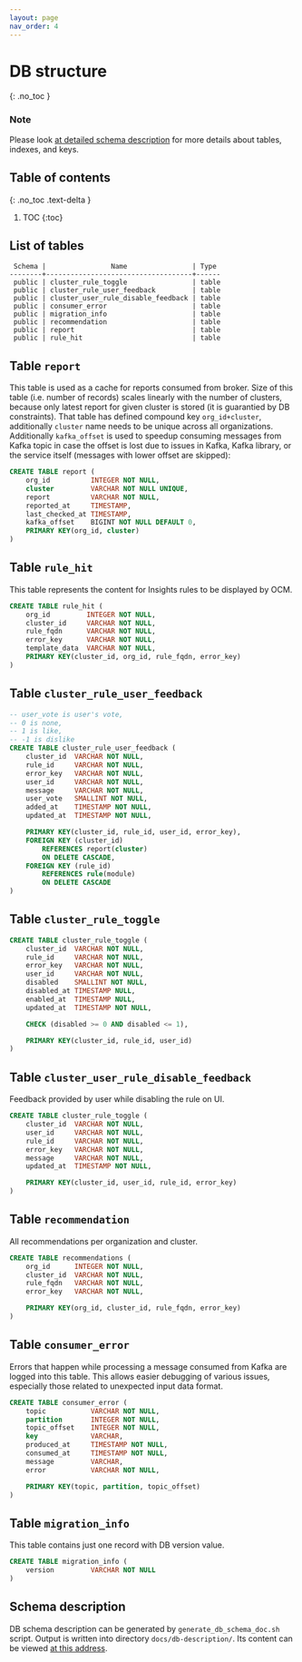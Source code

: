 ```yaml
---
layout: page
nav_order: 4
---
```

# DB structure
{: .no_toc }

### Note

Please look [at detailed schema
description](https://redhatinsights.github.io/insights-results-aggregator/db-description/)
for more details about tables, indexes, and keys.

## Table of contents
{: .no_toc .text-delta }

1. TOC
{:toc}

## List of tables

```
 Schema |                Name                | Type 
--------+------------------------------------+------
 public | cluster_rule_toggle                | table
 public | cluster_rule_user_feedback         | table
 public | cluster_user_rule_disable_feedback | table
 public | consumer_error                     | table
 public | migration_info                     | table
 public | recommendation                     | table
 public | report                             | table
 public | rule_hit                           | table
```

## Table `report`

This table is used as a cache for reports consumed from broker. Size of this
table (i.e. number of records) scales linearly with the number of clusters,
because only latest report for given cluster is stored (it is guarantied by DB
constraints). That table has defined compound key `org_id+cluster`,
additionally `cluster` name needs to be unique across all organizations.
Additionally `kafka_offset` is used to speedup consuming messages from Kafka
topic in case the offset is lost due to issues in Kafka, Kafka library, or
the service itself (messages with lower offset are skipped):

```sql
CREATE TABLE report (
    org_id          INTEGER NOT NULL,
    cluster         VARCHAR NOT NULL UNIQUE,
    report          VARCHAR NOT NULL,
    reported_at     TIMESTAMP,
    last_checked_at TIMESTAMP,
    kafka_offset    BIGINT NOT NULL DEFAULT 0,
    PRIMARY KEY(org_id, cluster)
)
```

## Table `rule_hit`

This table represents the content for Insights rules to be displayed by OCM.

```sql
CREATE TABLE rule_hit (
    org_id         INTEGER NOT NULL,
    cluster_id     VARCHAR NOT NULL,
    rule_fqdn      VARCHAR NOT NULL,
    error_key      VARCHAR NOT NULL,
    template_data  VARCHAR NOT NULL,
    PRIMARY KEY(cluster_id, org_id, rule_fqdn, error_key)
)
```

## Table `cluster_rule_user_feedback`

```sql
-- user_vote is user's vote,
-- 0 is none,
-- 1 is like,
-- -1 is dislike
CREATE TABLE cluster_rule_user_feedback (
    cluster_id  VARCHAR NOT NULL,
    rule_id     VARCHAR NOT NULL,
    error_key   VARCHAR NOT NULL,
    user_id     VARCHAR NOT NULL,
    message     VARCHAR NOT NULL,
    user_vote   SMALLINT NOT NULL,
    added_at    TIMESTAMP NOT NULL,
    updated_at  TIMESTAMP NOT NULL,

    PRIMARY KEY(cluster_id, rule_id, user_id, error_key),
    FOREIGN KEY (cluster_id)
        REFERENCES report(cluster)
        ON DELETE CASCADE,
    FOREIGN KEY (rule_id)
        REFERENCES rule(module)
        ON DELETE CASCADE
)
```

## Table `cluster_rule_toggle`

```sql
CREATE TABLE cluster_rule_toggle (
    cluster_id  VARCHAR NOT NULL,
    rule_id     VARCHAR NOT NULL,
    error_key   VARCHAR NOT NULL,
    user_id     VARCHAR NOT NULL,
    disabled    SMALLINT NOT NULL,
    disabled_at TIMESTAMP NULL,
    enabled_at  TIMESTAMP NULL,
    updated_at  TIMESTAMP NOT NULL,

    CHECK (disabled >= 0 AND disabled <= 1),

    PRIMARY KEY(cluster_id, rule_id, user_id)
)
```

## Table `cluster_user_rule_disable_feedback`

Feedback provided by user while disabling the rule on UI.

```sql
CREATE TABLE cluster_rule_toggle (
    cluster_id  VARCHAR NOT NULL,
    user_id     VARCHAR NOT NULL,
    rule_id     VARCHAR NOT NULL,
    error_key   VARCHAR NOT NULL,
    message     VARCHAR NOT NULL,
    updated_at  TIMESTAMP NOT NULL,

    PRIMARY KEY(cluster_id, user_id, rule_id, error_key)
)
```

## Table `recommendation`

All recommendations per organization and cluster.

```sql
CREATE TABLE recommendations (
    org_id      INTEGER NOT NULL,
    cluster_id  VARCHAR NOT NULL,
    rule_fqdn   VARCHAR NOT NULL,
    error_key   VARCHAR NOT NULL,

    PRIMARY KEY(org_id, cluster_id, rule_fqdn, error_key)
)
```

## Table `consumer_error`

Errors that happen while processing a message consumed from Kafka are logged into this table. This
allows easier debugging of various issues, especially those related to unexpected input data format.

```sql
CREATE TABLE consumer_error (
    topic           VARCHAR NOT NULL,
    partition       INTEGER NOT NULL,
    topic_offset    INTEGER NOT NULL,
    key             VARCHAR,
    produced_at     TIMESTAMP NOT NULL,
    consumed_at     TIMESTAMP NOT NULL,
    message         VARCHAR,
    error           VARCHAR NOT NULL,

    PRIMARY KEY(topic, partition, topic_offset)
)
```

## Table `migration_info`

This table contains just one record with DB version value.

```sql
CREATE TABLE migration_info (
    version         VARCHAR NOT NULL
)
```



## Schema description

DB schema description can be generated by `generate_db_schema_doc.sh` script.
Output is written into directory `docs/db-description/`. Its content can be
viewed [at this
address](https://redhatinsights.github.io/insights-results-aggregator/db-description/).
